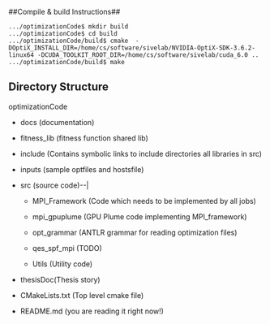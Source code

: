##Compile & build Instructions##
```
.../optimizationCode$ mkdir build
.../optimizationCode$ cd build
.../optimizationCode/build$ cmake  -DOptiX_INSTALL_DIR=/home/cs/software/sivelab/NVIDIA-OptiX-SDK-3.6.2-linux64 -DCUDA_TOOLKIT_ROOT_DIR=/home/cs/software/sivelab/cuda_6.0 ..
.../optimizationCode/build$ make
```

Directory Structure
-------------------

optimizationCode

* docs  (documentation)

* fitness_lib (fitness function shared lib)

* include (Contains symbolic links to include directories all libraries in src)

* inputs (sample optfiles and hostsfile)

* src (source code)--|

   * MPI_Framework (Code which needs to be implemented by all jobs)

   * mpi_gpuplume  (GPU Plume code implementing MPI_framework)

   * opt_grammar   (ANTLR grammar for reading optimization files)

   * qes_spf_mpi   (TODO)

   * Utils (Utility code)

* thesisDoc(Thesis story)

* CMakeLists.txt (Top level cmake file)

* README.md (you are reading it right now!)

